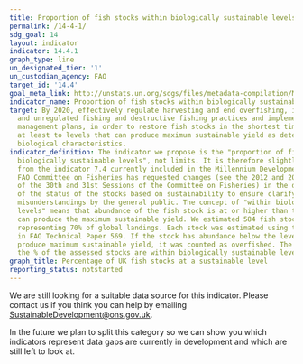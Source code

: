```yaml
---
title: Proportion of fish stocks within biologically sustainable levels
permalink: /14-4-1/
sdg_goal: 14
layout: indicator
indicator: 14.4.1
graph_type: line
un_designated_tier: '1'
un_custodian_agency: FAO
target_id: '14.4'
goal_meta_link: http://unstats.un.org/sdgs/files/metadata-compilation/Metadata-Goal-14.pdf
indicator_name: Proportion of fish stocks within biologically sustainable levels
target: By 2020, effectively regulate harvesting and end overfishing, illegal, unreported
  and unregulated fishing and destructive fishing practices and implement science-based
  management plans, in order to restore fish stocks in the shortest time feasible,
  at least to levels that can produce maximum sustainable yield as determined by their
  biological characteristics.
indicator_definition: The indicator we propose is the "proportion of fish stocks within
  biologically sustainable levels", not limits. It is therefore slightly different
  from the indicator 7.4 currently included in the Millennium Development Goals. The
  FAO Committee on Fisheries has requested changes (see the 2012 and 2014 Reports
  of the 30th and 31st Sessions of the Committee on Fisheries) in the description
  of the status of the stocks based on sustainability to ensure clarify and reduce
  misunderstandings by the general public. The concept of "within biologically sustainable
  levels" means that abundance of the fish stock is at or higher than the level that
  can produce the maximum sustainable yield. We estimated 584 fish stocks around world,
  representing 70% of global landings. Each stock was estimated using the method described
  in FAO Technical Paper 569. If the stock has abundance below the level that can
  produce maximum sustainable yield, it was counted as overfished. The indicator measures
  the % of the assessed stocks are within biologically sustainable levels.
graph_title: Percentage of UK fish stocks at a sustainable level
reporting_status: notstarted
---
```


We are still looking for a suitable data source for this indicator. Please contact us if you think you can help by emailing <a href="mailto:SustainableDevelopment@ons.gov.uk">SustainableDevelopment@ons.gov.uk</a>.

In the future we plan to split this category so we can show you which indicators represent data gaps are currently in development and which are still left to look at.
